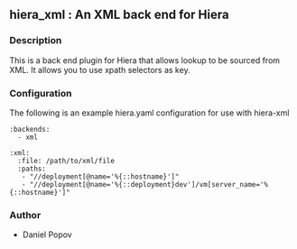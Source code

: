 ## hiera_xml : An XML back end for Hiera


### Description

This is a back end plugin for Hiera that allows lookup to be sourced from XML.  It allows you to use xpath selectors as key.

### Configuration

The following is an example hiera.yaml configuration for use with hiera-xml

    :backends:
      - xml

    :xml:
      :file: /path/to/xml/file
      :paths:
       - "//deployment[@name='%{::hostname}']"
       - "//deployment[@name='%{::deployment}dev']/vm[server_name='%{::hostname}']"

### Author
* Daniel Popov

